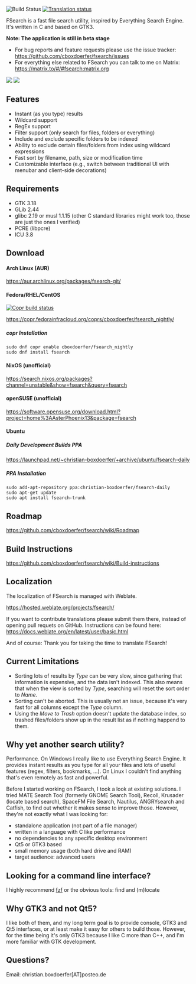 ![Build Status](https://github.com/cboxdoerfer/fsearch/actions/workflows/build_test.yml/badge.svg)
[![Translation status](https://hosted.weblate.org/widgets/fsearch/-/svg-badge.svg)](https://hosted.weblate.org/engage/fsearch/?utm_source=widget)


FSearch is a fast file search utility, inspired by Everything Search Engine. It's written in C and based on GTK3.

**Note: The application is still in beta stage**

* For bug reports and feature requests please use the issue tracker: https://github.com/cboxdoerfer/fsearch/issues
* For everything else related to FSearch you can talk to me on Matrix: https://matrix.to/#/#fsearch:matrix.org

![](https://user-images.githubusercontent.com/6108388/94472642-51f60a80-01cb-11eb-9b8c-e38fe2c02e43.png)
![](https://user-images.githubusercontent.com/6108388/94607184-dd3ed100-029b-11eb-86db-121e7984ca92.png)


## Features
- Instant (as you type) results
- Wildcard support
- RegEx support
- Filter support (only search for files, folders or everything)
- Include and exclude specific folders to be indexed
- Ability to exclude certain files/folders from index using wildcard expressions
- Fast sort by filename, path, size or modification time
- Customizable interface (e.g., switch between traditional UI with menubar and client-side decorations)

## Requirements
- GTK 3.18
- GLib 2.44
- glibc 2.19 or musl 1.1.15 (other C standard libraries might work too, those are just the ones I verified)
- PCRE (libpcre)
- ICU 3.8

## Download

#### Arch Linux (AUR)

https://aur.archlinux.org/packages/fsearch-git/

#### Fedora/RHEL/CentOS

[![Copr build status](https://copr.fedorainfracloud.org/coprs/cboxdoerfer/fsearch_nightly/package/fsearch/status_image/last_build.png)](https://copr.fedorainfracloud.org/coprs/cboxdoerfer/fsearch_nightly/package/fsearch/)

https://copr.fedorainfracloud.org/coprs/cboxdoerfer/fsearch_nightly/

##### copr Installation

```
sudo dnf copr enable cboxdoerfer/fsearch_nightly
sudo dnf install fsearch
````

#### NixOS (unofficial)
https://search.nixos.org/packages?channel=unstable&show=fsearch&query=fsearch
#### openSUSE (unofficial)
https://software.opensuse.org/download.html?project=home%3AAsterPhoenix13&package=fsearch
#### Ubuntu
##### Daily Development Builds PPA
https://launchpad.net/~christian-boxdoerfer/+archive/ubuntu/fsearch-daily

##### PPA Installation

```
sudo add-apt-repository ppa:christian-boxdoerfer/fsearch-daily
sudo apt-get update
sudo apt install fsearch-trunk
```
 
## Roadmap
https://github.com/cboxdoerfer/fsearch/wiki/Roadmap

## Build Instructions
https://github.com/cboxdoerfer/fsearch/wiki/Build-instructions

## Localization
The localization of FSearch is managed with Weblate.

https://hosted.weblate.org/projects/fsearch/

If you want to contribute translations please submit them there, instead of opening pull requets on GitHub. Instructions
can be found here:
https://docs.weblate.org/en/latest/user/basic.html

And of course: Thank you for taking the time to translate FSearch!

## Current Limitations

* Sorting lots of results by *Type* can be very slow, since gathering that information is expensive, and the data isn't
  indexed. This also means that when the view is sorted by *Type*, searching will reset the sort order to *Name*.
* Sorting can't be aborted. This is usually not an issue, because it's very fast for all columns except the *Type*
  column.
* Using the *Move to Trash* option doesn't update the database index, so trashed files/folders show up in the result
  list as if nothing happend to them.

## Why yet another search utility?

Performance. On Windows I really like to use Everything Search Engine. It provides instant results as you type for all
your files and lots of useful features (regex, filters, bookmarks, ...). On Linux I couldn't find anything that's even
remotely as fast and powerful.

Before I started working on FSearch, I took a look at existing solutions. I tried MATE Search Tool (formerly GNOME
Search Tool), Recoll, Krusader (locate based search), SpaceFM File Search, Nautilus, ANGRYsearch and Catfish, to find
out whether it makes sense to improve those. However, they're not exactly what I was looking for:
- standalone application (not part of a file manager)
- written in a language with C like performance
- no dependencies to any specific desktop environment
- Qt5 or GTK3 based
- small memory usage (both hard drive and RAM)
- target audience: advanced users

## Looking for a command line interface?
I highly recommend [fzf](https://github.com/junegunn/fzf) or the obvious tools: find and (m)locate

## Why GTK3 and not Qt5?

I like both of them, and my long term goal is to provide console, GTK3 and Qt5 interfaces, or at least make it easy for
others to build those. However, for the time being it's only GTK3 because I like C more than C++, and I'm more familiar
with GTK development.

## Questions?

Email: christian.boxdoerfer[AT]posteo.de
